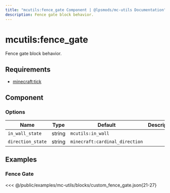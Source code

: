 ```yaml
---
title: "mcutils:fence_gate Component | @lpsmods/mc-utils Documentation"
description: Fence gate block behavior.
---
```


# mcutils:fence_gate

Fence gate block behavior.

## Requirements

- [minecraft:tick](https://learn.microsoft.com/en-us/minecraft/creator/reference/content/blockreference/examples/blockcomponents/minecraftblock_tick)

## Component

### Options

| Name              | Type   | Default                        | Description |
| ----------------- | ------ | ------------------------------ | ----------- |
| `in_wall_state`   | string | `mcutils:in_wall`              |             |
| `direction_state` | string | `minecraft:cardinal_direction` |             |

## Examples

### Fence Gate

<<< @/public/examples/mc-utils/blocks/custom_fence_gate.json{21-27}
